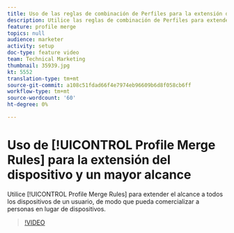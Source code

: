 ```yaml
---
title: Uso de las reglas de combinación de Perfiles para la extensión de dispositivos y un mayor alcance
description: Utilice las reglas de combinación de Perfiles para extender el alcance a todos los dispositivos de un usuario, de modo que pueda comercializar a personas en lugar de dispositivos.
feature: profile merge
topics: null
audience: marketer
activity: setup
doc-type: feature video
team: Technical Marketing
thumbnail: 35939.jpg
kt: 5552
translation-type: tm+mt
source-git-commit: a108c51fdad66f4e7974eb96609b6d8f058cb6ff
workflow-type: tm+mt
source-wordcount: '60'
ht-degree: 0%

---
```



# Uso de [!UICONTROL Profile Merge Rules] para la extensión del dispositivo y un mayor alcance

Utilice [!UICONTROL Profile Merge Rules] para extender el alcance a todos los dispositivos de un usuario, de modo que pueda comercializar a personas en lugar de dispositivos.

>[!VIDEO](https://video.tv.adobe.com/v/35939/?quality=12&learn=on)

